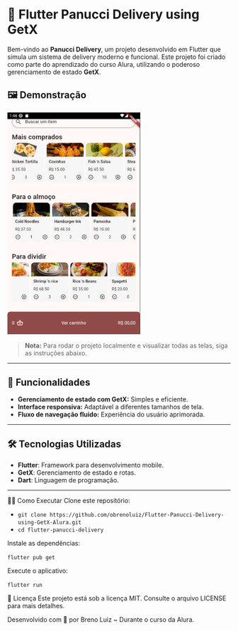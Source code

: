 # 🚚 Flutter Panucci Delivery using GetX  

Bem-vindo ao **Panucci Delivery**, um projeto desenvolvido em Flutter que simula um sistema de delivery moderno e funcional. Este projeto foi criado como parte do aprendizado do curso Alura, utilizando o poderoso gerenciamento de estado **GetX**.

## 🖼️ Demonstração  
<img src="assets/screenshots/home.png" alt="Tela inicial do aplicativo" width="300">  

> **Nota:** Para rodar o projeto localmente e visualizar todas as telas, siga as instruções abaixo.

---

## 🚀 Funcionalidades  

- **Gerenciamento de estado com GetX:** Simples e eficiente.  
- **Interface responsiva:** Adaptável a diferentes tamanhos de tela.  
- **Fluxo de navegação fluido:** Experiência do usuário aprimorada.  

---

## 🛠️ Tecnologias Utilizadas  

- **Flutter**: Framework para desenvolvimento mobile.  
- **GetX**: Gerenciamento de estado e rotas.  
- **Dart**: Linguagem de programação.  

---

🏃‍♂️ Como Executar
Clone este repositório:

- ```git clone https://github.com/obrenoluiz/Flutter-Panucci-Delivery-using-GetX-Alura.git```
- ```cd flutter-panucci-delivery```

Instale as dependências:

```flutter pub get```

Execute o aplicativo:

```flutter run```

📝 Licença
Este projeto está sob a licença MIT. Consulte o arquivo LICENSE para mais detalhes.

Desenvolvido com 💙 por Breno Luiz ~ Durante o curso da Alura.
